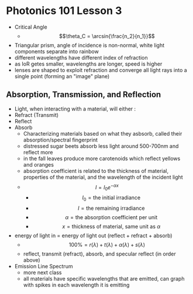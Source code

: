 # Photonics 101 Lesson 3
- Critical Angle
  - $$\theta_C = \arcsin{\frac{n_2}{n_1}}$$
- Triangular prism, angle of incidence is non-normal, white light components separate into rainbow
- different wavelengths have different index of refraction
- as IoR getes smaller, wavelengths are longer, speed is higher
- lenses are shaped to exploit refraction and converge all light rays into a single point (forming an "image" plane)
## Absorption, Transmission, and Reflection
- Light, when interacting with a material, will either :
- Refract (Transmit)
- Reflect
- Absorb
  - Characterizing materials based on what they asbsorb, called their absorption/spectral fingerprint
  - distressed sugar beets absorb less light around 500-700nm and reflect more
  - in the fall leaves produce more carotenoids which reflect yellows and oranges
  - absorption coefficient is related to the thickness of material, properties of the material, and the wavelength of the incident light
  - $$I=I_0e^{-\alpha x}$$
    - $$I_0 = \text{the initial irradiance}$$
    - $$I = \text{the remaining irradiance}$$
    - $$\alpha = \text{the absorption coefficient per unit}$$
    - $$x = \text{thickness of material, same unit as }\alpha$$
- energy of light in = energy of light out (reflect + refract + absorb)
  - $$100\% = r(\lambda)+t(\lambda)+\alpha(\lambda)+s(\lambda)$$
  - reflect, transmit (refract), absorb, and specular reflect (in order above)
- Emission Line Spectrum
  - more next class
  - all materials have specific wavelengths that are emitted, can graph with spikes in each wavelength it is emitting
